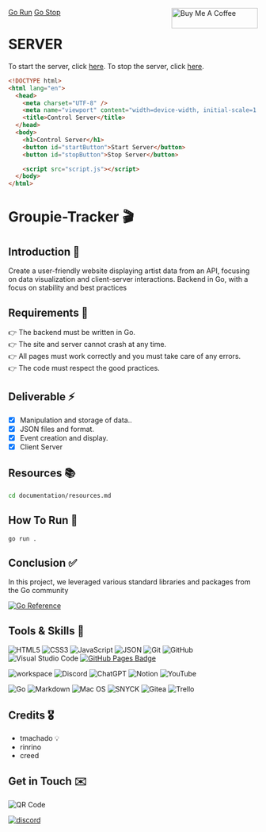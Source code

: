 <a href="https://www.buymeacoffee.com/PinkishWarrior" target="_blank"><img align="right" src="https://cdn.buymeacoffee.com/buttons/default-orange.png" alt="Buy Me A Coffee" height="41" width="174">
[Go Run](http://localhost:8084/start-server)
[Go Stop](http://localhost:8084/stop-server)

# SERVER

To start the server, click [here](http://localhost:8084/start-server).
To stop the server, click [here](http://localhost:8084/stop-server).

```html
<!DOCTYPE html>
<html lang="en">
  <head>
    <meta charset="UTF-8" />
    <meta name="viewport" content="width=device-width, initial-scale=1.0" />
    <title>Control Server</title>
  </head>
  <body>
    <h1>Control Server</h1>
    <button id="startButton">Start Server</button>
    <button id="stopButton">Stop Server</button>

    <script src="script.js"></script>
  </body>
</html>
```

# Groupie-Tracker 🎬

## Introduction 🤝

Create a user-friendly website displaying artist data from an API, focusing on data visualization and client-server interactions. Backend in Go, with a focus on stability and best practices

## Requirements 📝

👉 The backend must be written in Go. <br>
👉 The site and server cannot crash at any time.<br>
👉 All pages must work correctly and you must take care of any errors.<br>
👉 The code must respect the good practices.<br>

## Deliverable ⚡️

- [x] Manipulation and storage of data..
- [x] JSON files and format.
- [x] Event creation and display.
- [x] Client Server

## Resources 📚

```bash
cd documentation/resources.md
```

## How To Run 👣

```
go run .
```

## Conclusion ✅

In this project, we leveraged various standard libraries and packages from the Go community <br>

[![Go Reference](https://pkg.go.dev/badge/net/http.svg)](https://pkg.go.dev/)

## Tools & Skills 🧰

![HTML5](https://img.shields.io/badge/-HTML5-000000?style=flat&logo=html5&logoColor=ffffff&labelColor=E34F26)
![CSS3](https://img.shields.io/badge/-CSS3-000000?style=flat&logo=css3&logoColor=ffffff&labelColor=1572B6)
![JavaScript](https://img.shields.io/badge/-JavaScript-000000?style=flat&logo=javascript)
![JSON](https://img.shields.io/badge/-JSON-000000?style=flat&logo=JSON&logoColor=000000&labelColor=ffffff)
![Git](https://img.shields.io/badge/-Git-000000?style=flat&logo=git&logoColor=F05032&labelColor=ffffff)
![GitHub](https://img.shields.io/badge/-GitHub-000000?style=flat&logo=github&logoColor=000000&labelColor=ffffff)
![Visual Studio Code](https://img.shields.io/badge/-VSCode-000000?style=flat&logo=visual-studio-code&labelColor=007ACC)
[![GitHub Pages Badge](https://img.shields.io/badge/GitHub%20Pages-222?logo=githubpages&logoColor=fff&style=flat-square)](https://pinkish-warrior.github.io/webpage/)

<!-- ![ChatGPT](https://img.shields.io/badge/chatGPT-74aa9c?logo=openai&logoColor=white) -->
<!-- ![Discord](https://img.shields.io/badge/-discord-000000?style=flat&logo=discord) -->

![workspace](https://img.shields.io/badge/workspace-143157?style=for-the-badge&logo=NX&logoColor=white)
![Discord](https://img.shields.io/badge/Discord-7289DA?style=for-the-badge&logo=discord&logoColor=white)
![ChatGPT](https://img.shields.io/badge/chatGPT-74aa9c?style=for-the-badge&logo=openai&logoColor=white)
![Notion](https://img.shields.io/badge/Notion-%23000000.svg?style=for-the-badge&logo=notion&logoColor=white)
![YouTube](https://img.shields.io/badge/YouTube-%23FF0000.svg?style=for-the-badge&logo=YouTube&logoColor=white)

![Go](https://img.shields.io/badge/Go-00ADD8?style=for-the-badge&logo=go&logoColor=white)
![Markdown](https://img.shields.io/badge/Markdown-000000?style=for-the-badge&logo=markdown&logoColor=white)
![Mac OS](https://img.shields.io/badge/mac%20os-000000?style=for-the-badge&logo=apple&logoColor=white)
![SNYCK](https://img.shields.io/badge/Snyk-4C4A73?style=for-the-badge&logo=snyk&logoColor=white)
![Gitea](https://img.shields.io/badge/Gitea-34495E?style=for-the-badge&logo=gitea&logoColor=5D9425)
![Trello](https://img.shields.io/badge/Trello-%23026AA7.svg?style=for-the-badge&logo=Trello&logoColor=white)

## Credits 🎖️

- tmachado 💡
- rinrino
- creed

## Get in Touch ✉️

![QR Code](https://chart.googleapis.com/chart?cht=qr&chs=100x100&chl=https://pinkish-warrior.github.io/webpage/)

[![discord](https://img.shields.io/badge/contact-me-purple?logo=discord&logoColor=white)](https://discordapp.com/users/830386901021360169830386901021360169)

